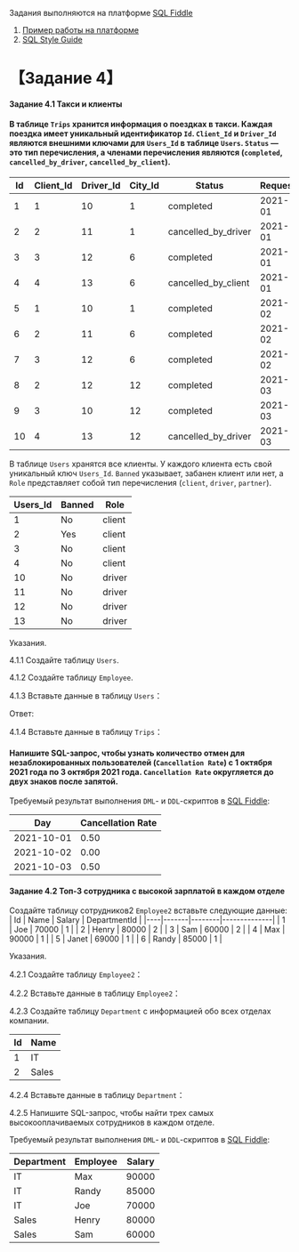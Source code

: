 Задания выполняются на платформе [SQL Fiddle](http://www.sqlfiddle.com/) 

1. [Пример работы на платформе](http://www.sqlfiddle.com/#!9/a6c585/1)
2. [SQL Style Guide](https://www.sqlstyle.guide/)



# 【Задание 4】
#### Задание 4.1 Такси и клиенты

#### В таблице `Trips` хранится информация о поездках в такси. Каждая поездка имеет уникальный идентификатор `Id`. `Client_Id` и `Driver_Id` являются внешними ключами для `Users_Id` в таблице `Users`. `Status` — это тип перечисления, а членами перечисления являются (`completed`, `cancelled_by_driver`, `cancelled_by_client`).



| Id | Client_Id | Driver_Id | City_Id | Status |Request_at|
|----|-----------|-----------|--------|-------------------|--------|
| 1 | 1 | 10 | 1 | completed |2021-10-01|
| 2 | 2 | 11 | 1 | cancelled_by_driver|2021-10-01|
| 3 | 3 | 12 | 6 | completed |2021-10-01|
| 4 | 4 | 13 | 6 | cancelled_by_client|2021-10-01|
| 5 | 1 | 10 | 1 | completed |2021-10-02|
| 6 | 2 | 11 | 6 | completed |2021-10-02|
| 7 | 3 | 12 | 6 | completed |2021-10-02|
| 8 | 2 | 12 | 12 | completed |2021-10-03|
| 9 | 3 | 10 | 12 | completed |2021-10-03|
| 10 | 4 | 13 | 12 | cancelled_by_driver|2021-10-03|

В таблице `Users` хранятся все клиенты. У каждого клиента есть свой уникальный ключ `Users_Id`. `Banned` указывает, забанен клиент или нет, а `Role` представляет собой тип перечисления (`client`, `driver`, `partner`).

| Users_Id | Banned | Role |
|----------|--------|--------|
| 1 | No | client |
| 2 | Yes | client |
| 3 | No | client |
| 4 | No | client |
| 10 | No | driver |
| 11 | No | driver |
| 12 | No | driver |
| 13 | No | driver |

Указания.


4.1.1 Создайте таблицу `Users`.


4.1.2 Создайте таблицу `Employee`.



4.1.3 Вставьте данные в таблицу `Users`：

Ответ:


4.1.4 Вставьте данные в таблицу `Trips`：




#### Напишите SQL-запрос, чтобы узнать количество отмен для незаблокированных пользователей (`Cancellation Rate`) с **1 октября 2021 года** по **3 октября 2021 года**. `Cancellation Rate` округляется до двух знаков после запятой.

Требуемый результат выполнения `DML`-  и `DDL`-скриптов в [SQL Fiddle](http://www.sqlfiddle.com/):

| Day | Cancellation Rate |
|------------|-------------------|
| 2021-10-01 | 0.50 |
| 2021-10-02 | 0.00 |
| 2021-10-03 | 0.50 |


#### Задание 4.2  Топ-3 сотрудника с высокой зарплатой в каждом отделе 

Создайте таблицу сотрудников2 `Employee2` вставьте следующие данные:
| Id | Name | Salary | DepartmentId |
|----|-------|--------|--------------|
| 1 | Joe | 70000 | 1 |
| 2 | Henry | 80000 | 2 |
| 3 | Sam | 60000 | 2 |
| 4 | Max | 90000 | 1 |
| 5 | Janet | 69000 | 1 |
| 6 | Randy | 85000 | 1 |

Указания.

4.2.1 Создайте таблицу `Employee2`：

4.2.2 Вставьте данные в таблицу `Employee2`：

4.2.3 Создайте таблицу `Department` с информацией обо всех отделах компании.

| Id | Name |
|----|----------|
| 1 | IT |
| 2 | Sales |

4.2.4 Вставьте данные в таблицу `Department`：

4.2.5 Напишите SQL-запрос, чтобы найти трех самых высокооплачиваемых сотрудников в каждом отделе.

Требуемый результат выполнения `DML`-  и `DDL`-скриптов в [SQL Fiddle](http://www.sqlfiddle.com/):

| Department | Employee | Salary |
|------------|----------|--------|
| IT | Max | 90000 |
| IT | Randy | 85000 |
| IT | Joe | 70000 |
| Sales | Henry | 80000 |
| Sales | Sam | 60000 |
